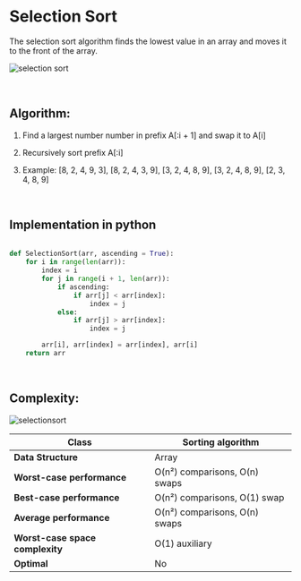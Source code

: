 # Selection Sort

The selection sort algorithm finds the lowest value in an array and moves it to the front of the array.


![selection sort](https://upload.wikimedia.org/wikipedia/commons/9/94/Selection-Sort-Animation.gif)

&nbsp; 

## Algorithm:

1. Find a largest number number in prefix A[:i + 1] and swap it to A[i]

2. Recursively sort prefix A[:i]

3. Example: [8, 2, 4, 9, 3], [8, 2, 4, 3, 9], [3, 2, 4, 8, 9], [3, 2, 4, 8, 9], [2, 3, 4, 8, 9]

&nbsp; 


## Implementation in python


```python
	
def SelectionSort(arr, ascending = True):
	for i in range(len(arr)):
		index = i
		for j in range(i + 1, len(arr)):
			if ascending: 
				if arr[j] < arr[index]:
					index = j
			else:
				if arr[j] > arr[index]:
					index = j

		arr[i], arr[index] = arr[index], arr[i]
	return arr


```

&nbsp; 


## Complexity:

![selectionsort](https://github.com/user-attachments/assets/a0a411b5-be6f-472a-b3ad-0327f0f9e9d9)

| **Class**                | Sorting algorithm     |
|--------------------------|-----------------------|
| **Data Structure**        | Array                 |
| **Worst-case performance**| O(n²) comparisons, O(n) swaps |
| **Best-case performance** | O(n²) comparisons, O(1) swap |
| **Average performance**   | O(n²) comparisons, O(n) swaps |
| **Worst-case space complexity** | O(1) auxiliary |
| **Optimal**               | No                    |


